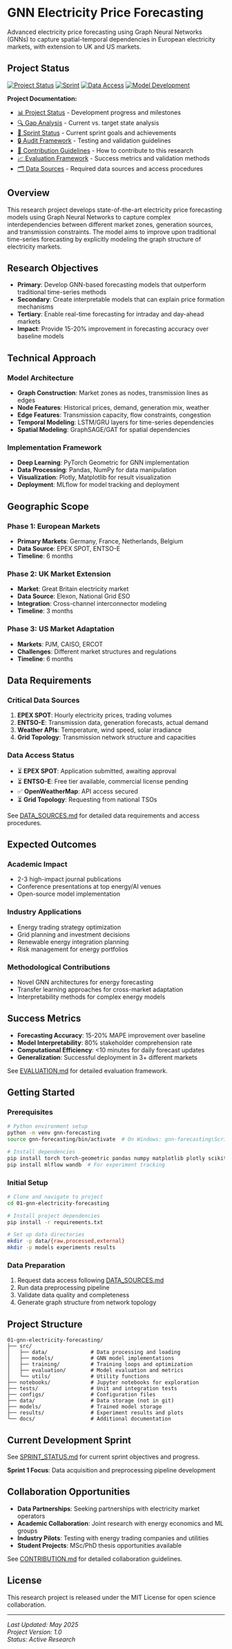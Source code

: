 # GNN Electricity Price Forecasting

Advanced electricity price forecasting using Graph Neural Networks (GNNs) to capture spatial-temporal dependencies in European electricity markets, with extension to UK and US markets.

## Project Status

[![Project Status](https://img.shields.io/badge/status-research-blue)](PROJECT_STATUS.md)
[![Sprint](https://img.shields.io/badge/sprint-1-orange)](SPRINT_STATUS.md)
[![Data Access](https://img.shields.io/badge/data-pending-yellow)](DATA_SOURCES.md)
[![Model Development](https://img.shields.io/badge/model-design-green)](GAP_ANALYSIS.md)

**Project Documentation:**
- [📊 Project Status](PROJECT_STATUS.md) - Development progress and milestones
- [🔍 Gap Analysis](GAP_ANALYSIS.md) - Current vs. target state analysis
- [🏃 Sprint Status](SPRINT_STATUS.md) - Current sprint goals and achievements
- [🔒 Audit Framework](AUDIT_FRAMEWORK.md) - Testing and validation guidelines
- [🤝 Contribution Guidelines](CONTRIBUTION.md) - How to contribute to this research
- [📈 Evaluation Framework](EVALUATION.md) - Success metrics and validation methods
- [🗂️ Data Sources](DATA_SOURCES.md) - Required data sources and access procedures

## Overview

This research project develops state-of-the-art electricity price forecasting models using Graph Neural Networks to capture complex interdependencies between different market zones, generation sources, and transmission constraints. The model aims to improve upon traditional time-series forecasting by explicitly modeling the graph structure of electricity markets.

## Research Objectives

- **Primary**: Develop GNN-based forecasting models that outperform traditional time-series methods
- **Secondary**: Create interpretable models that can explain price formation mechanisms
- **Tertiary**: Enable real-time forecasting for intraday and day-ahead markets
- **Impact**: Provide 15-20% improvement in forecasting accuracy over baseline models

## Technical Approach

### Model Architecture
- **Graph Construction**: Market zones as nodes, transmission lines as edges
- **Node Features**: Historical prices, demand, generation mix, weather
- **Edge Features**: Transmission capacity, flow constraints, congestion
- **Temporal Modeling**: LSTM/GRU layers for time-series dependencies
- **Spatial Modeling**: GraphSAGE/GAT for spatial dependencies

### Implementation Framework
- **Deep Learning**: PyTorch Geometric for GNN implementation
- **Data Processing**: Pandas, NumPy for data manipulation
- **Visualization**: Plotly, Matplotlib for result visualization
- **Deployment**: MLflow for model tracking and deployment

## Geographic Scope

### Phase 1: European Markets
- **Primary Markets**: Germany, France, Netherlands, Belgium
- **Data Source**: EPEX SPOT, ENTSO-E
- **Timeline**: 6 months

### Phase 2: UK Market Extension
- **Market**: Great Britain electricity market
- **Data Source**: Elexon, National Grid ESO
- **Integration**: Cross-channel interconnector modeling
- **Timeline**: 3 months

### Phase 3: US Market Adaptation
- **Markets**: PJM, CAISO, ERCOT
- **Challenges**: Different market structures and regulations
- **Timeline**: 6 months

## Data Requirements

### Critical Data Sources
1. **EPEX SPOT**: Hourly electricity prices, trading volumes
2. **ENTSO-E**: Transmission data, generation forecasts, actual demand
3. **Weather APIs**: Temperature, wind speed, solar irradiance
4. **Grid Topology**: Transmission network structure and capacities

### Data Access Status
- ⏳ **EPEX SPOT**: Application submitted, awaiting approval
- ⏳ **ENTSO-E**: Free tier available, commercial license pending
- ✅ **OpenWeatherMap**: API access secured
- ⏳ **Grid Topology**: Requesting from national TSOs

See [DATA_SOURCES.md](DATA_SOURCES.md) for detailed data requirements and access procedures.

## Expected Outcomes

### Academic Impact
- 2-3 high-impact journal publications
- Conference presentations at top energy/AI venues
- Open-source model implementation

### Industry Applications
- Energy trading strategy optimization
- Grid planning and investment decisions
- Renewable energy integration planning
- Risk management for energy portfolios

### Methodological Contributions
- Novel GNN architectures for energy forecasting
- Transfer learning approaches for cross-market adaptation
- Interpretability methods for complex energy models

## Success Metrics

- **Forecasting Accuracy**: 15-20% MAPE improvement over baseline
- **Model Interpretability**: 80% stakeholder comprehension rate
- **Computational Efficiency**: <10 minutes for daily forecast updates
- **Generalization**: Successful deployment in 3+ different markets

See [EVALUATION.md](EVALUATION.md) for detailed evaluation framework.

## Getting Started

### Prerequisites
```bash
# Python environment setup
python -m venv gnn-forecasting
source gnn-forecasting/bin/activate  # On Windows: gnn-forecasting\Scripts\activate

# Install dependencies
pip install torch torch-geometric pandas numpy matplotlib plotly scikit-learn
pip install mlflow wandb  # For experiment tracking
```

### Initial Setup
```bash
# Clone and navigate to project
cd 01-gnn-electricity-forecasting

# Install project dependencies
pip install -r requirements.txt

# Set up data directories
mkdir -p data/{raw,processed,external}
mkdir -p models experiments results
```

### Data Preparation
1. Request data access following [DATA_SOURCES.md](DATA_SOURCES.md)
2. Run data preprocessing pipeline
3. Validate data quality and completeness
4. Generate graph structure from network topology

## Project Structure

```
01-gnn-electricity-forecasting/
├── src/
│   ├── data/              # Data processing and loading
│   ├── models/            # GNN model implementations
│   ├── training/          # Training loops and optimization
│   ├── evaluation/        # Model evaluation and metrics
│   └── utils/             # Utility functions
├── notebooks/             # Jupyter notebooks for exploration
├── tests/                 # Unit and integration tests
├── configs/               # Configuration files
├── data/                  # Data storage (not in git)
├── models/                # Trained model storage
├── results/               # Experiment results and plots
└── docs/                  # Additional documentation
```

## Current Development Sprint

See [SPRINT_STATUS.md](SPRINT_STATUS.md) for current sprint objectives and progress.

**Sprint 1 Focus**: Data acquisition and preprocessing pipeline development

## Collaboration Opportunities

- **Data Partnerships**: Seeking partnerships with electricity market operators
- **Academic Collaboration**: Joint research with energy economics and ML groups
- **Industry Pilots**: Testing with energy trading companies and utilities
- **Student Projects**: MSc/PhD thesis opportunities available

See [CONTRIBUTION.md](CONTRIBUTION.md) for detailed collaboration guidelines.


## License

This research project is released under the MIT License for open science collaboration.

---

*Last Updated: May 2025*  
*Project Version: 1.0*  
*Status: Active Research*
